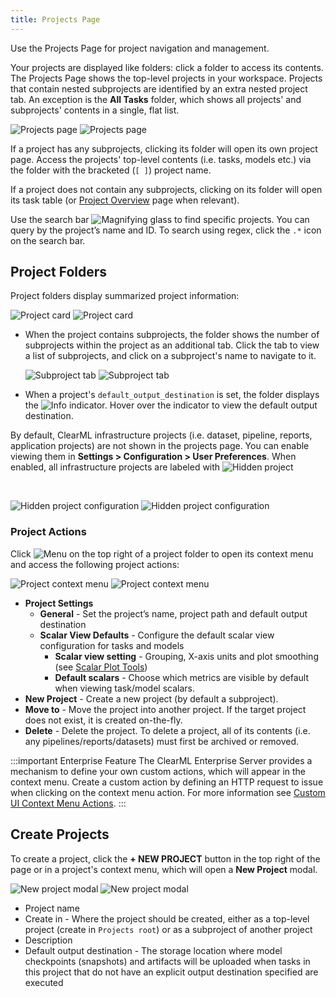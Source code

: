 ```yaml
---
title: Projects Page
---
```


Use the Projects Page for project navigation and management. 

Your projects are displayed like folders: click a folder to access its contents. The Projects Page shows the top-level 
projects in your workspace. Projects that contain nested subprojects are identified by an extra nested project tab. 
An exception is the **All Tasks** folder, which shows all projects' and subprojects' contents in a single, flat
list.

![Projects page](../img/webapp_project_page.png#light-mode-only)
![Projects page](../img/webapp_project_page_dark.png#dark-mode-only)

If a project has any subprojects, clicking its folder will open its own project page. Access the projects' top-level 
contents (i.e. tasks, models etc.) via the folder with the bracketed (`[ ]`) project name.

If a project does not contain any subprojects, clicking on its folder will open its task table (or [Project Overview](webapp_project_overview.md)
page when relevant).

Use the search bar <img src="/docs/latest/icons/ico-search.svg" alt="Magnifying glass" className="icon size-md space-sm" /> 
to find specific projects. You can query by the project’s name and ID.
To search using regex, click the `.*` icon on the search bar.

## Project Folders

Project folders display summarized project information:  

<div class="max-w-50">

![Project card](../img/webapp_project_card.png#light-mode-only)
![Project card](../img/webapp_project_card_dark.png#dark-mode-only)

</div>

* When the project contains subprojects, the folder shows the number of subprojects within the project as an additional 
  tab. Click the tab to view a list of subprojects, and click on a subproject's name to navigate to it.

  <div class="max-w-50">
  
  ![Subproject tab](../img/webapp_sub_project_card.png#light-mode-only)
  ![Subproject tab](../img/webapp_sub_project_card_dark.png#dark-mode-only)

  </div>
  
* When a project's `default_output_destination` is set, the folder displays the <img src="/docs/latest/icons/ico-info.svg" alt="Info" className="icon size-md space-sm" /> 
  indicator. Hover over the indicator to view the default output destination.

<Collapsible title="Hidden Projects" type="configuration">

By default, ClearML infrastructure projects (i.e. dataset, pipeline, reports, application projects) are not shown in the 
projects page. You can enable viewing them in **Settings > Configuration > User Preferences**. When enabled, all infrastructure projects 
are labeled with <img src="/docs/latest/icons/ico-ghost.svg" alt="Hidden project" className="icon size-md space-sm" />

<br/>

![Hidden project configuration](../img/settings_hidden_projects.png#light-mode-only)
![Hidden project configuration](../img/settings_hidden_projects_dark.png#dark-mode-only)

</Collapsible>

### Project Actions

Click <img src="/docs/latest/icons/ico-bars-menu.svg" alt="Menu" className="icon size-md space-sm" /> on the top right
of a project folder to open its context menu and access the following project actions:  

<div class="max-w-50">

![Project context menu](../img/webapp_projects_context_menu.png#light-mode-only)
![Project context menu](../img/webapp_projects_context_menu_dark.png#dark-mode-only)

</div>

* **Project Settings** 
  * **General** - Set the project’s name, project path and default output destination
  * **Scalar View Defaults** - Configure the default scalar view configuration for tasks and models
    * **Scalar view setting** - Grouping, X-axis units and plot smoothing (see [Scalar Plot Tools](webapp_exp_track_visual.md#scalar-plot-tools))
    * **Default scalars** - Choose which metrics are visible by default when viewing task/model scalars.
* **New Project** - Create a new project (by default a subproject). 
* **Move to** - Move the project into another project. If the target project does not exist, it is created on-the-fly.
* **Delete** - Delete the project. To delete a project, all of its contents (i.e. any pipelines/reports/datasets) must
first be archived or removed. 

:::important Enterprise Feature
The ClearML Enterprise Server provides a mechanism to define your own custom actions, which will 
appear in the context menu. Create a custom action by defining an HTTP request to issue when clicking on the context menu
action. For more information see [Custom UI Context Menu Actions](../deploying_clearml/clearml_server_config.md#custom-ui-context-menu-actions).
:::

## Create Projects

To create a project, click the **+ NEW PROJECT** button in the top right of the page or in a project's context menu, 
which will open a **New Project** modal. 

<div class="max-w-75">

![New project modal](../img/webapp_projects_new_project.png#light-mode-only)
![New project modal](../img/webapp_projects_new_project_dark.png#dark-mode-only)

</div>

* Project name
* Create in - Where the project should be created, either as a top-level project (create in `Projects root`) or as a 
  subproject of another project
* Description
* Default output destination - The storage location where model checkpoints (snapshots) and artifacts will be uploaded 
  when tasks in this project that do not have an explicit output destination specified are executed
